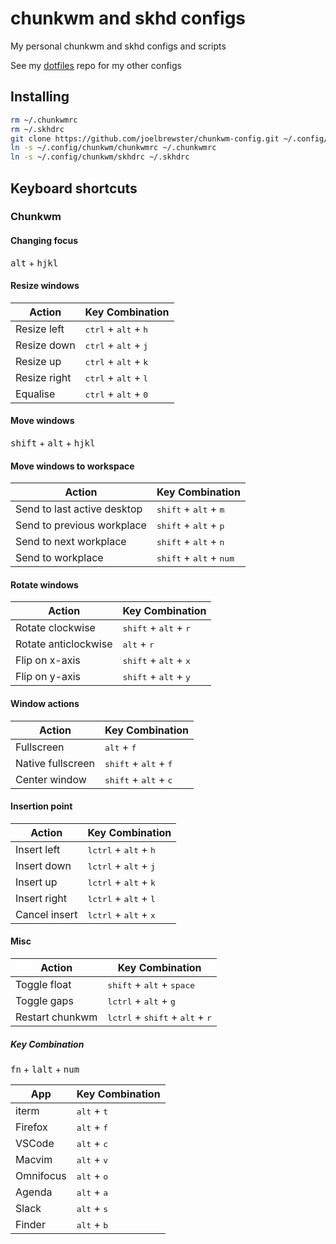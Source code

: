 # chunkwm and skhd configs
My personal chunkwm and skhd configs and scripts

See my [dotfiles](https://github.com/joelbrewster/dotfiles.git) repo for my other configs

## Installing
```sh
rm ~/.chunkwmrc
rm ~/.skhdrc
git clone https://github.com/joelbrewster/chunkwm-config.git ~/.config/chunkwm
ln -s ~/.config/chunkwm/chunkwmrc ~/.chunkwmrc
ln -s ~/.config/chunkwm/skhdrc ~/.skhdrc
```

## Keyboard shortcuts
### Chunkwm

#### Changing focus
<kbd>alt</kbd> + <kbd>hjkl</kbd>

#### Resize windows
| Action       | Key Combination                                 |
|--------------|-------------------------------------------------|
| Resize left  | <kbd>ctrl</kbd> + <kbd>alt</kbd> + <kbd>h</kbd> |
| Resize down  | <kbd>ctrl</kbd> + <kbd>alt</kbd> + <kbd>j</kbd> |
| Resize up    | <kbd>ctrl</kbd> + <kbd>alt</kbd> + <kbd>k</kbd> |
| Resize right | <kbd>ctrl</kbd> + <kbd>alt</kbd> + <kbd>l</kbd> |
| Equalise     | <kbd>ctrl</kbd> + <kbd>alt</kbd> + <kbd>0</kbd> |

#### Move windows
<kbd>shift</kbd> + <kbd>alt</kbd> + <kbd>hjkl</kbd>

#### Move windows to workspace

| Action                      | Key Combination                                    |
|-----------------------------|----------------------------------------------------|
| Send to last active desktop | <kbd>shift</kbd> + <kbd>alt</kbd> + <kbd>m</kbd>   |
| Send to previous workplace  | <kbd>shift</kbd> + <kbd>alt</kbd> + <kbd>p</kbd>   |
| Send to next workplace      | <kbd>shift</kbd> + <kbd>alt</kbd> + <kbd>n</kbd>   |
| Send to workplace           | <kbd>shift</kbd> + <kbd>alt</kbd> + <kbd>num</kbd> |

#### Rotate windows

| Action               | Key Combination                                  |
|----------------------|--------------------------------------------------|
| Rotate clockwise     | <kbd>shift</kbd> + <kbd>alt</kbd> + <kbd>r</kbd> |
| Rotate anticlockwise | <kbd>alt</kbd> + <kbd>r</kbd>                    |
| Flip on x-axis       | <kbd>shift</kbd> + <kbd>alt</kbd> + <kbd>x</kbd> |
| Flip on y-axis       | <kbd>shift</kbd> + <kbd>alt</kbd> + <kbd>y</kbd> |

#### Window actions

| Action            | Key Combination                                  |
|-------------------|--------------------------------------------------|
| Fullscreen        | <kbd>alt</kbd>  + <kbd>f</kbd>                   |
| Native fullscreen | <kbd>shift</kbd> + <kbd>alt</kbd> + <kbd>f</kbd> |
| Center window     | <kbd>shift</kbd> + <kbd>alt</kbd> + <kbd>c</kbd> |

#### Insertion point

| Action        | Key Combination                                  |
|---------------|--------------------------------------------------|
| Insert left   | <kbd>lctrl</kbd> + <kbd>alt</kbd> + <kbd>h</kbd> |
| Insert down   | <kbd>lctrl</kbd> + <kbd>alt</kbd> + <kbd>j</kbd> |
| Insert up     | <kbd>lctrl</kbd> + <kbd>alt</kbd> + <kbd>k</kbd> |
| Insert right  | <kbd>lctrl</kbd> + <kbd>alt</kbd> + <kbd>l</kbd> |
| Cancel insert | <kbd>lctrl</kbd> + <kbd>alt</kbd> + <kbd>x</kbd> |

#### Misc

| Action          | Key Combination                                                     |
|-----------------|---------------------------------------------------------------------|
| Toggle float    | <kbd>shift</kbd> + <kbd>alt</kbd> + <kbd>space</kbd>                |
| Toggle gaps     | <kbd>lctrl</kbd> + <kbd>alt</kbd> + <kbd>g</kbd>                    |
| Restart chunkwm | <kbd>lctrl</kbd> + <kbd>shift</kbd> + <kbd>alt</kbd> + <kbd>r</kbd> |

##### Key Combination
<kbd>fn</kbd> + <kbd>lalt</kbd> + <kbd>num</kbd>

| App       | Key Combination
|-----------|-------------------------------|
| iterm     | <kbd>alt</kbd> + <kbd>t</kbd> |
| Firefox   | <kbd>alt</kbd> + <kbd>f</kbd> |
| VSCode    | <kbd>alt</kbd> + <kbd>c</kbd> |
| Macvim    | <kbd>alt</kbd> + <kbd>v</kbd> |
| Omnifocus | <kbd>alt</kbd> + <kbd>o</kbd> |
| Agenda    | <kbd>alt</kbd> + <kbd>a</kbd> |
| Slack     | <kbd>alt</kbd> + <kbd>s</kbd> |
| Finder    | <kbd>alt</kbd> + <kbd>b</kbd> |